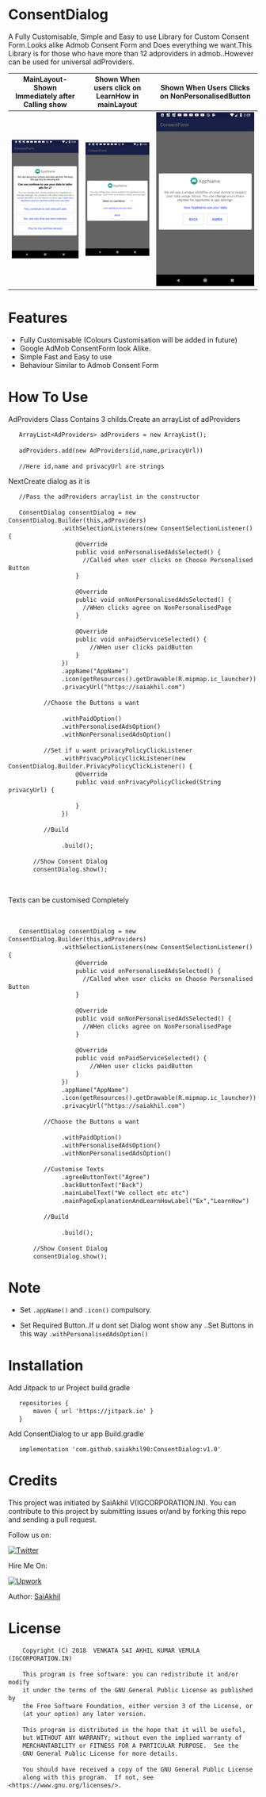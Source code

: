 # ConsentDialog

A Fully Customisable, Simple and Easy to use Library for Custom Consent Form.Looks alike Admob Consent Form and Does everything we want.This Library is for those who have more than 12 adproviders in admob..However can be used for universal adProviders.

| MainLayout-Shown Immediately after Calling show        |Shown When users click on LearnHow in mainLayout|Shown When Users Clicks on NonPersonalisedButton|
|-------------|-------------|-------------|
 <img src="preview/preview-1.png" width="250">     | <img src="preview/preview-2.png" width="250"> | <img src="preview/preview-3.png" width="250"> 
 


 # Features
 
 * Fully Customisable (Colours Customisation will be added in future)
 * Google AdMob ConsentForm look Alike.
 * Simple Fast and Easy to use
 * Behaviour Similar to Admob Consent Form
 
 
 # How To Use
 
 AdProviders Class Contains 3 childs.Create an arrayList of adProviders
 
 ```
    ArrayList<AdProviders> adProviders = new ArrayList();
    
    adProviders.add(new AdProviders(id,name,privacyUrl))
 
    //Here id,name and privacyUrl are strings
 ```
 
 NextCreate dialog as it is
 
 
 ```
    //Pass the adProviders arraylist in the constructor
    
    ConsentDialog consentDialog = new ConsentDialog.Builder(this,adProviders)
                .withSelectionListeners(new ConsentSelectionListener() {
                    @Override
                    public void onPersonalisedAdsSelected() {
                      //Called when user clicks on Choose Personalised Button
                    }

                    @Override
                    public void onNonPersonalisedAdsSelected() {
                      //WHen clicks agree on NonPersonalisedPage
                    }

                    @Override
                    public void onPaidServiceSelected() {
                        //WHen user clicks paidButton
                    }
                })
                .appName("AppName")
                .icon(getResources().getDrawable(R.mipmap.ic_launcher))
                .privacyUrl("https://saiakhil.com")
                
           //Choose the Buttons u want
           
                .withPaidOption()
                .withPersonalisedAdsOption()
                .withNonPersonalisedAdsOption()
                
           //Set if u want privacyPolicyClickListener
                .withPrivacyPolicyClickListener(new ConsentDialog.Builder.PrivacyPolicyClickListener() {
                    @Override
                    public void onPrivacyPolicyClicked(String privacyUrl) {
                                         
                    }
                })   
                
           //Build     
           
                .build();

        //Show Consent Dialog
        consentDialog.show();
 
 
 
 ```
 
 
 
 Texts can be customised Completely
 
 ```
 
    
    ConsentDialog consentDialog = new ConsentDialog.Builder(this,adProviders)
                .withSelectionListeners(new ConsentSelectionListener() {
                    @Override
                    public void onPersonalisedAdsSelected() {
                      //Called when user clicks on Choose Personalised Button
                    }

                    @Override
                    public void onNonPersonalisedAdsSelected() {
                      //WHen clicks agree on NonPersonalisedPage
                    }

                    @Override
                    public void onPaidServiceSelected() {
                        //WHen user clicks paidButton
                    }
                })
                .appName("AppName")
                .icon(getResources().getDrawable(R.mipmap.ic_launcher))
                .privacyUrl("https://saiakhil.com")
                
           //Choose the Buttons u want
           
                .withPaidOption()
                .withPersonalisedAdsOption()
                .withNonPersonalisedAdsOption()
                
           //Customise Texts
                .agreeButtonText("Agree")
                .backButtonText("Back")
                .mainLabelText("We collect etc etc")
                .mainPageExplanationAndLearnHowLabel("Ex","LearnHow")
                
           //Build     
           
                .build();

        //Show Consent Dialog
        consentDialog.show();
 
 ```
 
 
 # Note
 
 * Set `.appName()` and `.icon()` compulsory.
 
 * Set Required Button..If u dont set Dialog wont show any ..Set Buttons in this way `.withPersonalisedAdsOption()`
 
 # Installation
 
 Add Jitpack to ur Project build.gradle
 
 ```
    repositories {
        maven { url 'https://jitpack.io' }
    }
 
 ```
 
 
 Add ConsentDialog to ur app Build.gradle
 
 ```
    implementation 'com.github.saiakhil90:ConsentDialog:v1.0'
 
 ```
 
 # Credits
 
 This project was initiated by SaiAkhil V(IGCORPORATION.IN). You can contribute to this project by submitting issues or/and by forking this repo and sending a pull request.
 
 Follow us on:

[![Twitter](https://cdn.macrumors.com/article-new/2016/05/twitterlogo.jpg)](https://twitter.com/saiakhil13)

Hire Me On:

[![Upwork](https://www.3divs.com/upwork_icon.png)](https://www.upwork.com/o/profiles/users/_~013788d80534af363d/)

Author: [SaiAkhil](https://github.com/saiakhil90)


# License

```
    Copyright (C) 2018  VENKATA SAI AKHIL KUMAR VEMULA (IGCORPORATION.IN)

    This program is free software: you can redistribute it and/or modify
    it under the terms of the GNU General Public License as published by
    the Free Software Foundation, either version 3 of the License, or
    (at your option) any later version.

    This program is distributed in the hope that it will be useful,
    but WITHOUT ANY WARRANTY; without even the implied warranty of
    MERCHANTABILITY or FITNESS FOR A PARTICULAR PURPOSE.  See the
    GNU General Public License for more details.

    You should have received a copy of the GNU General Public License
    along with this program.  If not, see <https://www.gnu.org/licenses/>.

```
     

